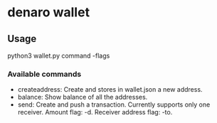 # denaro wallet

## Usage

python3 wallet.py command -flags

### Available commands

- createaddress: Create and stores in wallet.json a new address.  
- balance: Show balance of all the addresses.  
- send: Create and push a transaction. Currently supports only one receiver. Amount flag: -d. Receiver address flag: -to.   